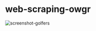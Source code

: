 # web-scraping-owgr

![screenshot-golfers](https://user-images.githubusercontent.com/77544176/137509343-5e24e524-2407-4d23-81df-75df0c51283a.PNG)
